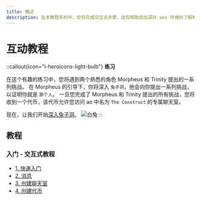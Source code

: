 ```yaml
---
title: 概述
description: 在本教程系列中，您将完成交互式步骤，这将帮助您加深对 aos 环境的了解和理解。
---
```


# 互动教程

::callout{icon="i-heroicons-light-bulb"}
**练习** <br/>

在这个有趣的练习中，您将遇到两个熟悉的角色 Morpheus 和 Trinity 提出的一系列挑战。 在 Morpheus 的引导下，你将深入 `兔子洞`，他会向你提出一系列挑战，以证明你就是 `那个人`。 一旦您完成了 Morpheus 和 Trinity 提出的所有挑战，您将收到一个代币，该代币允许您访问 ao 中名为 `The Construct` 的专属聊天室。

现在，让我们开始[深入兔子洞](preparations)。
![白兔](/white_rabbit_outline.svg)
::

## 教程

### 入门 - 交互式教程

- [1. 快速入门](/zh/tutorials/begin/preparations)
- [2. 消息](/zh/tutorials/begin/messaging)
- [3. 创建聊天室](/zh/tutorials/begin/chatroom)
- [4. 创建代币](/zh/tutorials/begin/token)
